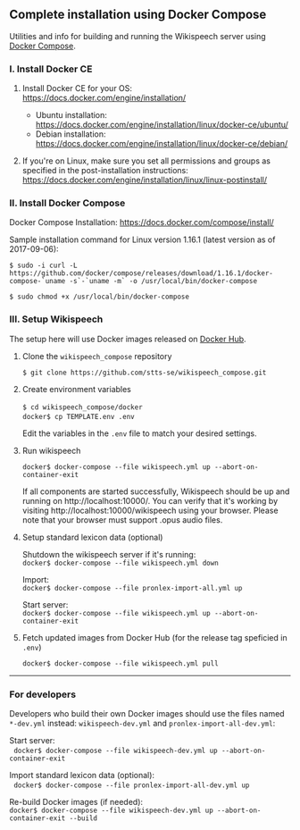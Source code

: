 ## Complete installation using Docker Compose

Utilities and info for building and running the Wikispeech server using [Docker Compose](https://docs.docker.com/compose/).

### I. Install Docker CE

1. Install Docker CE for your OS: https://docs.docker.com/engine/installation/   
   * Ubuntu installation: https://docs.docker.com/engine/installation/linux/docker-ce/ubuntu/
   * Debian installation: https://docs.docker.com/engine/installation/linux/docker-ce/debian/

2. If you're on Linux, make sure you set all permissions and groups as specified in the post-installation instructions: https://docs.docker.com/engine/installation/linux/linux-postinstall/ 


### II. Install Docker Compose

Docker Compose Installation: https://docs.docker.com/compose/install/   

Sample installation command for Linux version 1.16.1 (latest version as of 2017-09-06):   
  
    $ sudo -i curl -L https://github.com/docker/compose/releases/download/1.16.1/docker-compose-`uname -s`-`uname -m` -o /usr/local/bin/docker-compose
    
    $ sudo chmod +x /usr/local/bin/docker-compose

### III. Setup Wikispeech

The setup here will use Docker images released on [Docker Hub](https://hub.docker.com/u/sttsse/).

1. Clone the `wikispeech_compose` repository

   `$ git clone https://github.com/stts-se/wikispeech_compose.git`

2. Create environment variables

   `$ cd wikispeech_compose/docker`      
   `docker$ cp TEMPLATE.env .env`     
   
   Edit the variables in the `.env` file to match your desired settings.


3. Run wikispeech
   
   `docker$ docker-compose --file wikispeech.yml up --abort-on-container-exit`
 
   If all components are started successfully, Wikispeech should be up and running on http://localhost:10000/. You can verify that it's working by visiting http://localhost:10000/wikispeech using your browser. Please note that your browser must support .opus audio files.
   
   
4. Setup standard lexicon data (optional)

   Shutdown the wikispeech server if it's running:   
   `docker$ docker-compose --file wikispeech.yml down`
   
   Import:    
   `docker$ docker-compose --file pronlex-import-all.yml up`
   
   Start server:   
   `docker$ docker-compose --file wikispeech.yml up --abort-on-container-exit`
   
5. Fetch updated images from Docker Hub (for the release tag speficied in `.env`)

   `docker$ docker-compose --file wikispeech.yml pull`


---

### For developers
 
 Developers who build their own Docker images should use the files named `*-dev.yml` instead: `wikispeech-dev.yml` and `pronlex-import-all-dev.yml`:
   
   Start server:   
   `docker$ docker-compose --file wikispeech-dev.yml up --abort-on-container-exit`
   
   Import standard lexicon data (optional):   
   `docker$ docker-compose --file pronlex-import-all-dev.yml up`
   
   Re-build Docker images (if needed):   
   `docker$ docker-compose --file wikispeech-dev.yml up --abort-on-container-exit --build`


